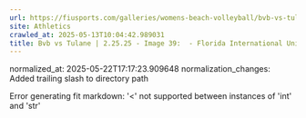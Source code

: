 ```yaml
---
url: https://fiusports.com/galleries/womens-beach-volleyball/bvb-vs-tulane-2-25-25/image-39/355/62592/
site: Athletics
crawled_at: 2025-05-13T10:04:42.989031
title: Bvb vs Tulane | 2.25.25 - Image 39:  - Florida International University
---
```

normalized_at: 2025-05-22T17:17:23.909648
normalization_changes: Added trailing slash to directory path

Error generating fit markdown: '<' not supported between instances of 'int' and 'str'